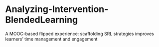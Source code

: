 # Analyzing-Intervention-BlendedLearning
A MOOC-based flipped experience: scaffolding SRL strategies improves learners’ time management and engagement
